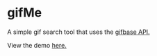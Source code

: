 # gifMe

A simple gif search tool that uses the [gifbase API.](http://gifbase.com/api)

View the demo [here.](http://gifme.sii.im)
